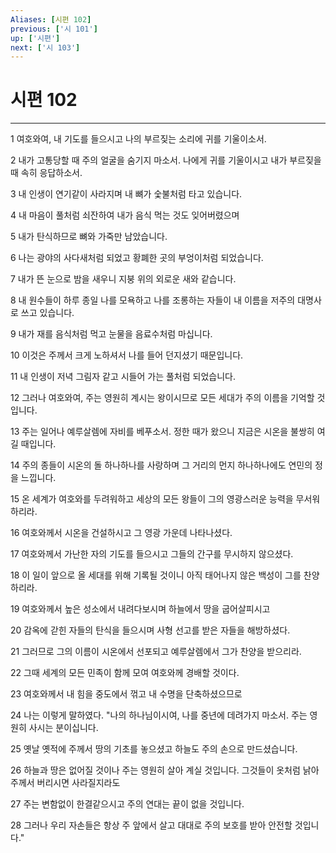 ```yaml
---
Aliases: [시편 102]
previous: ['시 101']
up: ['시편']
next: ['시 103']
---
```

# 시편 102

***


1 여호와여, 내 기도를 들으시고 나의 부르짖는 소리에 귀를 기울이소서. 

2 내가 고통당할 때 주의 얼굴을 숨기지 마소서. 나에게 귀를 기울이시고 내가 부르짖을 때 속히 응답하소서. 

3 내 인생이 연기같이 사라지며 내 뼈가 숯불처럼 타고 있습니다. 

4 내 마음이 풀처럼 쇠잔하여 내가 음식 먹는 것도 잊어버렸으며 

5 내가 탄식하므로 뼈와 가죽만 남았습니다. 

6 나는 광야의 사다새처럼 되었고 황폐한 곳의 부엉이처럼 되었습니다. 

7 내가 뜬 눈으로 밤을 새우니 지붕 위의 외로운 새와 같습니다. 

8 내 원수들이 하루 종일 나를 모욕하고 나를 조롱하는 자들이 내 이름을 저주의 대명사로 쓰고 있습니다. 

9 내가 재를 음식처럼 먹고 눈물을 음료수처럼 마십니다. 

10 이것은 주께서 크게 노하셔서 나를 들어 던지셨기 때문입니다. 

11 내 인생이 저녁 그림자 같고 시들어 가는 풀처럼 되었습니다. 

12 그러나 여호와여, 주는 영원히 계시는 왕이시므로 모든 세대가 주의 이름을 기억할 것입니다. 

13 주는 일어나 예루살렘에 자비를 베푸소서. 정한 때가 왔으니 지금은 시온을 불쌍히 여길 때입니다. 

14 주의 종들이 시온의 돌 하나하나를 사랑하며 그 거리의 먼지 하나하나에도 연민의 정을 느낍니다. 

15 온 세계가 여호와를 두려워하고 세상의 모든 왕들이 그의 영광스러운 능력을 무서워하리라. 

16 여호와께서 시온을 건설하시고 그 영광 가운데 나타나셨다. 

17 여호와께서 가난한 자의 기도를 들으시고 그들의 간구를 무시하지 않으셨다. 

18 이 일이 앞으로 올 세대를 위해 기록될 것이니 아직 태어나지 않은 백성이 그를 찬양하리라. 

19 여호와께서 높은 성소에서 내려다보시며 하늘에서 땅을 굽어살피시고 

20 감옥에 갇힌 자들의 탄식을 들으시며 사형 선고를 받은 자들을 해방하셨다. 

21 그러므로 그의 이름이 시온에서 선포되고 예루살렘에서 그가 찬양을 받으리라. 

22 그때 세계의 모든 민족이 함께 모여 여호와께 경배할 것이다. 

23 여호와께서 내 힘을 중도에서 꺾고 내 수명을 단축하셨으므로 

24 나는 이렇게 말하였다. "나의 하나님이시여, 나를 중년에 데려가지 마소서. 주는 영원히 사시는 분이십니다. 

25 옛날 옛적에 주께서 땅의 기초를 놓으셨고 하늘도 주의 손으로 만드셨습니다. 

26 하늘과 땅은 없어질 것이나 주는 영원히 살아 계실 것입니다. 그것들이 옷처럼 낡아 주께서 버리시면 사라질지라도 

27 주는 변함없이 한결같으시고 주의 연대는 끝이 없을 것입니다. 

28 그러나 우리 자손들은 항상 주 앞에서 살고 대대로 주의 보호를 받아 안전할 것입니다."
